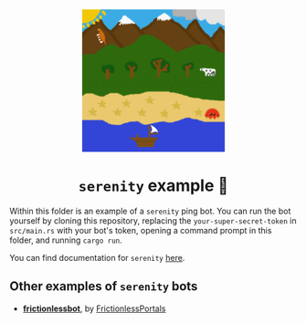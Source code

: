 <!-- markdownlint-disable -->
<div align="center">
<img src="../../assets/libraries/serenity.png" height="250">
<br>
<h1><code>serenity</code> example 🤖</h1>
</div>

Within this folder is an example of a `serenity` ping bot. You can run the bot yourself by cloning this repository, replacing the `your-super-secret-token` in `src/main.rs` with your bot's token, opening a command prompt in this folder, and running `cargo run`.

You can find documentation for `serenity` [here](https://docs.rs/serenity/0.7.0/serenity/).

## Other examples of `serenity` bots

- **[frictionlessbot](https://github.com/FrictionlessPortals/frictionlessbot)**, by [FrictionlessPortals](https://github.com/FrictionlessPortals)

